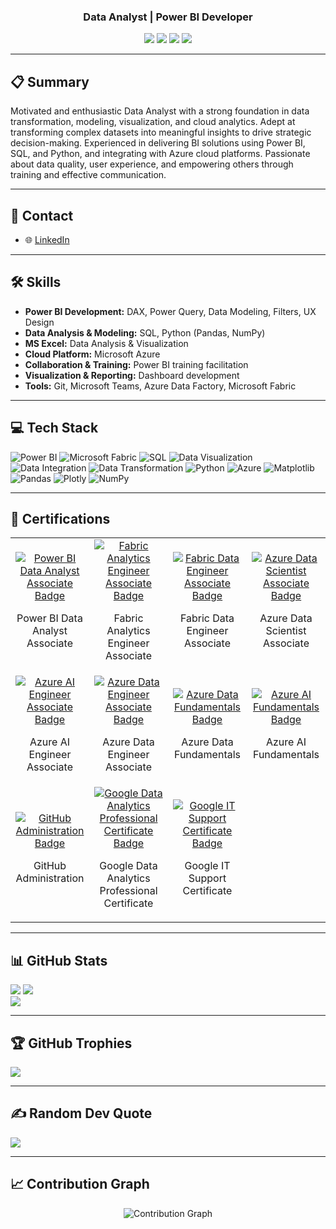 <h3 align="center">Data Analyst | Power BI Developer</h3>

<p align="center">
<a href="https://linkedin.com/in/godwin-woode"><img src="https://img.shields.io/badge/LinkedIn-%230077B5.svg?logo=linkedin&logoColor=white"></a>
<a href="https://facebook.com/gkwoode"><img src="https://img.shields.io/badge/Facebook-%231877F2.svg?logo=Facebook&logoColor=white"></a>
<a href="https://instagram.com/gk_woode"><img src="https://img.shields.io/badge/Instagram-%23E4405F.svg?logo=Instagram&logoColor=white"></a>
<a href="https://x.com/gk_woode"><img src="https://img.shields.io/badge/X-black.svg?logo=X&logoColor=white"></a>
</p>

---

## 📋 Summary
Motivated and enthusiastic Data Analyst with a strong foundation in data transformation, modeling, visualization, and cloud analytics. Adept at transforming complex datasets into meaningful insights to drive strategic decision-making. Experienced in delivering BI solutions using Power BI, SQL, and Python, and integrating with Azure cloud platforms. Passionate about data quality, user experience, and empowering others through training and effective communication.

---

## 💼 Contact
<!-- - 📞 +233264175879 | +233541416589
- 📧 kingsley.woode@gmail.com -->
- 🌐 [LinkedIn](https://linkedin.com/in/godwin-woode)

---

## 🛠️ Skills
- **Power BI Development:** DAX, Power Query, Data Modeling, Filters, UX Design
- **Data Analysis & Modeling:** SQL, Python (Pandas, NumPy)
- **MS Excel:** Data Analysis & Visualization
- **Cloud Platform:** Microsoft Azure
- **Collaboration & Training:** Power BI training facilitation
- **Visualization & Reporting:** Dashboard development
- **Tools:** Git, Microsoft Teams, Azure Data Factory, Microsoft Fabric

---

## 💻 Tech Stack
![Power BI](https://img.shields.io/badge/power_bi-F2C811?style=for-the-badge&logo=powerbi&logoColor=black)
![Microsoft Fabric](https://img.shields.io/badge/microsoft%20fabric-0078D4?style=for-the-badge&logo=microsoft&logoColor=white)
![SQL](https://img.shields.io/badge/SQL-4479A1?style=for-the-badge&logo=postgresql&logoColor=white)
![Data Visualization](https://img.shields.io/badge/Data%20Visualization-FF9800?style=for-the-badge&logo=tableau&logoColor=white)
![Data Integration](https://img.shields.io/badge/Data%20Integration-009688?style=for-the-badge&logo=azuredatafactory&logoColor=white)
![Data Transformation](https://img.shields.io/badge/Data%20Transformation-4CAF50?style=for-the-badge&logo=databricks&logoColor=white)
![Python](https://img.shields.io/badge/python-3670A0?style=for-the-badge&logo=python&logoColor=ffdd54)
![Azure](https://img.shields.io/badge/azure-%230072C6.svg?style=for-the-badge&logo=microsoftazure&logoColor=white)
![Matplotlib](https://img.shields.io/badge/Matplotlib-%23ffffff.svg?style=for-the-badge&logo=Matplotlib&logoColor=black)
![Pandas](https://img.shields.io/badge/pandas-%23150458.svg?style=for-the-badge&logo=pandas&logoColor=white)
![Plotly](https://img.shields.io/badge/Plotly-%233F4F75.svg?style=for-the-badge&logo=plotly&logoColor=white)
![NumPy](https://img.shields.io/badge/numpy-%23013243.svg?style=for-the-badge&logo=numpy&logoColor=white)

---

## 📜 Certifications
<div align="center">
  <table>
    <tr>
    <!-- Microsoft Certified: Power BI Data Analyst Associate -->
      <td align="center" width="25%">
        <a href="https://learn.microsoft.com/api/credentials/share/en-us/gkwoode/E213EB1936607178?sharingId=4BC175BA73E92861" target="_blank">
          <img src="https://learn.microsoft.com/en-us/media/learn/certification/badges/microsoft-certified-associate-badge.svg" alt="Power BI Data Analyst Associate Badge">
        </a>
        <br>
        <p>Power BI Data Analyst Associate</p>
      </td>
      <!-- Microsoft Certified: Fabric Analytics Engineer Associate -->
      <td align="center" width="25%">
        <a href="https://learn.microsoft.com/api/credentials/share/en-us/gkwoode/EF9FA901AE964707?sharingId=4BC175BA73E92861" target="_blank">
          <img src="https://learn.microsoft.com/en-us/media/learn/certification/badges/microsoft-certified-associate-badge.svg" alt="Fabric Analytics Engineer Associate Badge">
        </a>
        <br>
        <p>Fabric Analytics Engineer Associate</p>
      </td>
      <!-- Microsoft Certified: Fabric Data Engineer Associate -->
      <td align="center" width="25%">
        <a href="https://learn.microsoft.com/api/credentials/share/en-us/gkwoode/3FDDC901832C18DB?sharingId=4BC175BA73E92861" target="_blank">
          <img src="https://learn.microsoft.com/en-us/media/learn/certification/badges/microsoft-certified-associate-badge.svg" alt="Fabric Data Engineer Associate Badge">
        </a>
        <br>
        <p>Fabric Data Engineer Associate</p>
      </td>
      <!-- Microsoft Certified: Azure Data Scientist Associate -->
      <td align="center" width="25%">
        <a href="https://learn.microsoft.com/api/credentials/share/en-us/gkwoode/63B049708300FCB9?sharingId=4BC175BA73E92861"
        target="_blank">
          <img src="https://learn.microsoft.com/en-us/media/learn/certification/badges/microsoft-certified-associate-badge.svg" alt="Azure Data Scientist Associate Badge">
        </a>
        <br>
        <p>Azure Data Scientist Associate</p>
      </td>
    </tr>
    <tr>
      <!-- Microsoft Certified: Azure AI Engineer Associate -->
      <td align="center" width="25%">
        <a href="https://learn.microsoft.com/api/credentials/share/en-us/gkwoode/8A95CF8D1F13F0E8?sharingId=4BC175BA73E92861"
        target="_blank">
          <img src="https://learn.microsoft.com/en-us/media/learn/certification/badges/microsoft-certified-associate-badge.svg" alt="Azure AI Engineer Associate Badge">
        </a>
        <br>
        <p>Azure AI Engineer Associate</p>
      </td>
      <!-- Microsoft Certified: Azure Data Engineer Associate -->
      <td align="center" width="25%">
        <a href="https://learn.microsoft.com/api/credentials/share/en-us/gkwoode/2ACFE3B727662ED8?sharingId=4BC175BA73E92861"
        target="_blank">
          <img src="https://learn.microsoft.com/en-us/media/learn/certification/badges/microsoft-certified-associate-badge.svg" alt="Azure Data Engineer Associate Badge">
        </a>
        <br>
        <p>Azure Data Engineer Associate</p>
      </td>
      <!-- Microsoft Certified: Azure Data Fundamentals -->
      <td align="center" width="25%">
        <a href="https://learn.microsoft.com/api/credentials/share/en-us/gkwoode/EF4E92A294369EDE?sharingId=4BC175BA73E92861"
        target="_blank">
          <img src="https://learn.microsoft.com/en-us/media/learn/certification/badges/microsoft-certified-fundamentals-badge.svg?branch=main" alt="Azure Data Fundamentals Badge">
        </a>
        <br>
        <p>Azure Data Fundamentals</p>
      </td>
      <!-- Microsoft Certified: Azure AI Fundamentals -->
      <td align="center" width="25%">
        <a href="https://learn.microsoft.com/api/credentials/share/en-us/gkwoode/E12F6979A097D266?sharingId=4BC175BA73E92861"
        target="_blank">
          <img src="https://learn.microsoft.com/en-us/media/learn/certification/badges/microsoft-certified-fundamentals-badge.svg?branch=main" alt="Azure AI Fundamentals Badge">
        </a>
        <br>
        <p>Azure AI Fundamentals</p>
      </td>
    </tr>
    <tr>
      <!-- GitHub Administration -->
      <td align="center" width="25%">
        <a href="https://www.credly.com/badges/f398c711-f18e-40ce-b205-d60139b6303d/public_url" 
        target="_blank">
          <img src="https://images.credly.com/images/34880f37-8ec8-4542-a78a-73ba6647208e/image.png" alt="GitHub Administration Badge">
        </a>
        <br>
        <p>GitHub Administration</p>
      </td>
      <!-- Google Data Analytics Professional Certificate  -->
      <td align="center" width="25%">
        <a href="https://www.credly.com/badges/57982695-42b5-4909-bfd3-19b3d0f1db0c/public_url" 
        target="_blank">
          <img src="https://images.credly.com/size/680x680/images/d41de2b7-cbc2-47ec-bcf1-ebecbe83872f/GCC_badge_DA_1000x1000.png" alt="Google Data Analytics Professional Certificate Badge">
        </a>
        <br>
        <p>Google Data Analytics Professional Certificate</p>
      </td>
      <!-- Google IT Support Certificate -->
      <td align="center" width="25%">
        <a href="https://www.credly.com/badges/84ccfc80-2de5-4fca-9cd1-d6ea7b6372ec/public_url" 
        target="_blank">
          <img src="https://images.credly.com/size/680x680/images/ae2f5bae-b110-4ea1-8e26-77cf5f76c81e/GCC_badge_IT_Support_1000x1000.png" 
          alt="Google IT Support Certificate Badge">
        </a>
        <br>
        <p>Google IT Support Certificate</p>
      </td>
    </tr>
  </table>
</div>

---

## 📊 GitHub Stats
![](https://github-readme-stats.vercel.app/api?username=gkwoode&theme=dark&hide_border=false&include_all_commits=true&count_private=true)
![](https://github-readme-stats.vercel.app/api/top-langs/?username=gkwoode&theme=dark&hide_border=false&include_all_commits=true&count_private=true&layout=compact)<br/>
![](https://github-readme-streak-stats.herokuapp.com/?user=gkwoode&theme=dark&hide_border=false)<br/>

---

## 🏆 GitHub Trophies
![](https://github-profile-trophy.vercel.app/?username=gkwoode&theme=radical&no-frame=false&no-bg=true&margin-w=4)

---

## ✍️ Random Dev Quote
![](https://quotes-github-readme.vercel.app/api?type=horizontal&theme=radical)

---

## 📈 Contribution Graph
<div align="center">
  <img src="https://github-readme-activity-graph.vercel.app/graph?username=gkwoode&theme=tokyo-night&hide_border=true&bg_color=1a1b27&color=2E86AB&line=2E86AB&point=FF6B6B" alt="Contribution Graph" />
</div>

<!-- Proudly created with GPRM ( https://gprm.itsvg.in ) -->
